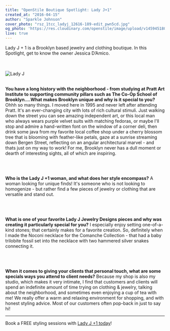 ```yaml
---
title: "OpenStile Boutique Spotlight: Lady J+1"
created_at: "2016-04-15"
author: "Sparkle Johnson"
cover_photo: "rsz_1tcc_ladyj_12616-189-edit_pwn5cd.jpg"
og_photo: 'https://res.cloudinary.com/openstile/image/upload/v1459451806/rsz_1tcc_ladyj_12616-189-edit_pwn5cd.jpg'
live: true
---
```

Lady J + 1 is a Brooklyn based jewelry and clothing boutique. In this Spotlight, get to know the owner Jessica D’Amico.

[//]: # (more)
<br/><br/>
![Lady J](https://res.cloudinary.com/openstile/image/upload/v1459451806/rsz_1tcc_ladyj_12616-189-edit_pwn5cd.jpg)
<br/><br/>

**You have a long history with the neighborhood - from studying at Pratt Art Institute to supporting community pillars such as The Co-Op School of Brooklyn....What makes Brooklyn unique and why is it special to you?**
Ohhh so many things. I moved here in 1995 and never left after attending Pratt. It's an ever-changing city with lots of rich cultural stimuli. Just walking down the street you can see amazing independent art, or this local man who always wears purple velvet suits with matching fedoras, or maybe I'll stop and admire a hand-written font on the window of a corner deli, then drink some java from my favorite local coffee shop under a cherry blossom tree that is blooming with feather-like petals, gaze at a sunrise streaming down Bergen Street, reflecting on an angular architectural marvel - and thats just on my way to work!
For me, Brooklyn never has a dull moment or dearth of interesting sights, all of which are inspiring.


<br/><br/>



**Who is the Lady J +1 woman, and what does her style encompass?**
A woman looking for unique finds! It's someone who is not looking to homogenize - but rather find a few pieces of jewelry or clothing that are versatile and stand out.

<br/><br/>


**What is one of your favorite Lady J Jewelry Designs pieces and why was creating it particularly special for you?**
I especially enjoy setting one-of-a-kind stones; that certainly makes for a favorite creation. So, definitely when I made the Noconi necklace for the Comanche Collection - that had a baby trilobite fossil set into the necklace with two hammered silver snakes connecting it.

<br/><br/>


**When it comes to giving your clients that personal touch, what are some specials ways you attend to client needs?**
Because my shop is also my studio, which makes it very intimate, I find that customers and clients will spend an indefinite amount of time trying on clothing & jewelry, talking about the neighborhood, and sometimes even enjoying a cup of tea with me! We really offer a warm and relaxing environment for shopping, and with honest styling advice. Most of our customers often pop-back in just to say hi!

*** 
Book a FREE styling sessions with [Lady J +1 today](http://www.openstile.com/retailers/5-lady-j-1)!





